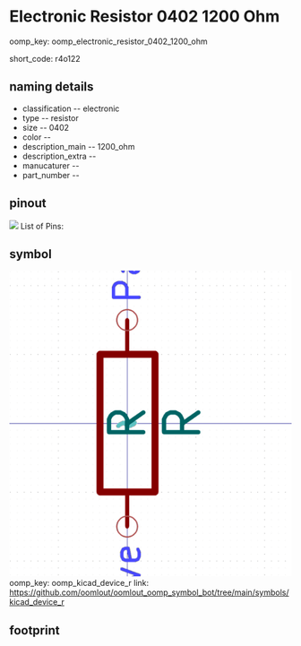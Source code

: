 # Electronic Resistor 0402 1200 Ohm
oomp_key: oomp_electronic_resistor_0402_1200_ohm  

short_code: r4o122
## naming details
* classification -- electronic
* type -- resistor
* size -- 0402
* color -- 
* description_main -- 1200_ohm
* description_extra -- 
* manucaturer -- 
* part_number -- 
## pinout
![](working_pinout_600.png)
List of Pins:

## symbol

![](symbol/0/working/working_600.png)
oomp_key: oomp_kicad_device_r
link: https://github.com/oomlout/oomlout_oomp_symbol_bot/tree/main/symbols/kicad_device_r


## footprint
